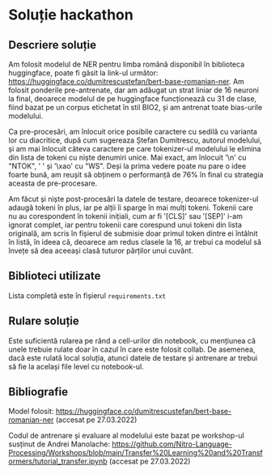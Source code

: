 # Soluție hackathon

## Descriere soluție
Am folosit modelul de NER pentru limba română disponibil în biblioteca huggingface, poate fi găsit la link-ul următor: https://huggingface.co/dumitrescustefan/bert-base-romanian-ner.
Am folosit ponderile pre-antrenate, dar am adăugat un strat liniar de 16 neuroni la final, deoarece modelul de pe huggingface funcționează cu 31 de clase, fiind bazat pe un corpus etichetat
în stil BIO2, și am antrenat toate bias-urile modelului.

Ca pre-procesări, am înlocuit orice posibile caractere cu sedilă cu varianta lor cu diacritice, după cum sugereaza Ștefan Dumitrescu, autorul modelului, și am mai înlocuit
câteva caractere pe care tokenizer-ul modelului le elimina din lista de tokeni cu niște denumiri unice. Mai exact, am înlocuit '\n' cu "NTOK", ' ' și '\xao' cu "WS". Deși
la prima vedere poate nu pare o idee foarte bună, am reușit să obținem o performanță de 76% în final cu strategia aceasta de pre-procesare.

Am făcut și niște post-procesări la datele de testare, deoarece tokenizer-ul adaugă tokeni în plus, iar pe alții îi sparge în mai mulți tokeni. Tokenii care nu au corespondent
în tokenii inițiali, cum ar fi '[CLS]' sau '[SEP]' i-am ignorat complet, iar pentru tokenii care corespund unui tokeni din lista originală, am scris în fișierul de submisie
doar primul token dintre ei întâlnit în listă, în ideea că, deoarece am redus clasele la 16, ar trebui ca modelul să învețe să dea aceeași clasă tuturor părților unui
cuvânt.

## Biblioteci utilizate
Lista completă este în fișierul ```requirements.txt```

## Rulare soluție
Este suficientă rularea pe rând a cell-urilor din notebook, cu mențiunea că unele trebuie rulate doar în cazul în care este folosit collab. De asemenea, dacă este rulată
local soluția, atunci datele de testare și antrenare ar trebui să fie la același file level cu notebook-ul.

## Bibliografie
Model folosit: https://huggingface.co/dumitrescustefan/bert-base-romanian-ner (accesat pe 27.03.2022)

Codul de antrenare și evaluare al modelului este bazat pe workshop-ul susținut de Andrei Manolache: https://github.com/Nitro-Language-Processing/Workshops/blob/main/Transfer%20Learning%20and%20Transformers/tutorial_transfer.ipynb (accesat pe 27.03.2022)
